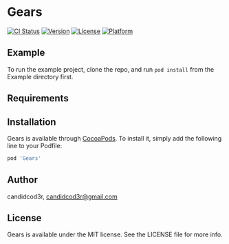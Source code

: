 # Gears

[![CI Status](https://img.shields.io/travis/candidcod3r/Gears.svg?style=flat)](https://travis-ci.org/candidcod3r/Gears)
[![Version](https://img.shields.io/cocoapods/v/Gears.svg?style=flat)](https://cocoapods.org/pods/Gears)
[![License](https://img.shields.io/cocoapods/l/Gears.svg?style=flat)](https://cocoapods.org/pods/Gears)
[![Platform](https://img.shields.io/cocoapods/p/Gears.svg?style=flat)](https://cocoapods.org/pods/Gears)

## Example

To run the example project, clone the repo, and run `pod install` from the Example directory first.

## Requirements

## Installation

Gears is available through [CocoaPods](https://cocoapods.org). To install
it, simply add the following line to your Podfile:

```ruby
pod 'Gears'
```

## Author

candidcod3r, candidcod3r@gmail.com

## License

Gears is available under the MIT license. See the LICENSE file for more info.
